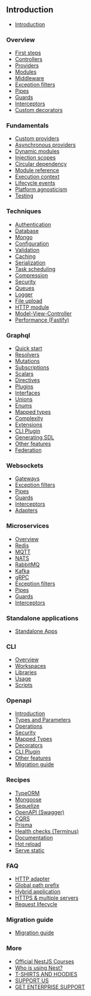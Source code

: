 ## Introduction

 - <a href="https://docs.nestjs.com/">Introduction</a>

### Overview  <!-- OV -->
 - <a href="https://docs.nestjs.com/first-steps">First steps</a>
 - <a href="https://docs.nestjs.com/controllers">Controllers</a>
 - <a href="https://docs.nestjs.com/providers">Providers</a>
 - <a href="https://docs.nestjs.com/modules">Modules</a>
 - <a href="https://docs.nestjs.com/middleware">Middleware</a>
 - <a href="https://docs.nestjs.com/exception-filters">Exception filters</a>
 - <a href="https://docs.nestjs.com/pipes">Pipes</a>
 - <a href="https://docs.nestjs.com/guards">Guards</a>
 - <a href="https://docs.nestjs.com/interceptors">Interceptors</a>
 - <a href="https://docs.nestjs.com/custom-decorators">Custom decorators</a>

### Fundamentals  <!-- FD -->
 - <a href="https://docs.nestjs.com/fundamentals/custom-providers">Custom providers</a>
 - <a href="https://docs.nestjs.com/fundamentals/async-providers">Asynchronous providers</a>
 - <a href="https://docs.nestjs.com/fundamentals/dynamic-modules">Dynamic modules</a>
 - <a href="https://docs.nestjs.com/fundamentals/injection-scopes">Injection scopes</a>
 - <a href="https://docs.nestjs.com/fundamentals/circular-dependency">Circular dependency</a>
 - <a href="https://docs.nestjs.com/fundamentals/module-ref">Module reference</a>
 - <a href="https://docs.nestjs.com/fundamentals/execution-context">Execution context</a>
 - <a href="https://docs.nestjs.com/fundamentals/lifecycle-events">Lifecycle events</a>
 - <a href="https://docs.nestjs.com/fundamentals/platform-agnosticism">Platform agnosticism</a>
 - <a href="https://docs.nestjs.com/fundamentals/testing">Testing</a>

### Techniques  <!-- TK -->
 - <a href="https://docs.nestjs.com/techniques/authentication">Authentication</a>
 - <a href="https://docs.nestjs.com/techniques/database">Database</a>
 - <a href="https://docs.nestjs.com/techniques/mongodb">Mongo</a>
 - <a href="https://docs.nestjs.com/techniques/configuration">Configuration</a>
 - <a href="https://docs.nestjs.com/techniques/validation">Validation</a>
 - <a href="https://docs.nestjs.com/techniques/caching">Caching</a>
 - <a href="https://docs.nestjs.com/techniques/serialization">Serialization</a>
 - <a href="https://docs.nestjs.com/techniques/task-scheduling">Task scheduling</a>
 - <a href="https://docs.nestjs.com/techniques/compression">Compression</a>
 - <a href="https://docs.nestjs.com/techniques/security">Security</a>
 - <a href="https://docs.nestjs.com/techniques/queues">Queues</a>
 - <a href="https://docs.nestjs.com/techniques/logger">Logger</a>
 - <a href="https://docs.nestjs.com/techniques/file-upload">File upload</a>
 - <a href="https://docs.nestjs.com/techniques/http-module">HTTP module</a>
 - <a href="https://docs.nestjs.com/techniques/mvc">Model-View-Controller</a>
 - <a href="https://docs.nestjs.com/techniques/performance">Performance (Fastify)</a>

### Graphql  <!-- QL -->
 - <a href="https://docs.nestjs.com/graphql/quick-start">Quick start</a>
 - <a href="https://docs.nestjs.com/graphql/resolvers">Resolvers</a>
 - <a href="https://docs.nestjs.com/graphql/mutations">Mutations</a>
 - <a href="https://docs.nestjs.com/graphql/subscriptions">Subscriptions</a>
 - <a href="https://docs.nestjs.com/graphql/scalars">Scalars</a>
 - <a href="https://docs.nestjs.com/graphql/directives">Directives</a>
 - <a href="https://docs.nestjs.com/graphql/plugins">Plugins</a>
 - <a href="https://docs.nestjs.com/graphql/interfaces">Interfaces</a>
 - <a href="https://docs.nestjs.com/graphql/unions">Unions</a>
 - <a href="https://docs.nestjs.com/graphql/enums">Enums</a>
 - <a href="https://docs.nestjs.com/graphql/mapped-types">Mapped types</a>
 - <a href="https://docs.nestjs.com/graphql/complexity">Complexity</a>
 - <a href="https://docs.nestjs.com/graphql/extensions">Extensions</a>
 - <a href="https://docs.nestjs.com/graphql/cli-plugin">CLI Plugin</a>
 - <a href="https://docs.nestjs.com/graphql/generating-sdl">Generating SDL</a>
 - <a href="https://docs.nestjs.com/graphql/other-features">Other features</a>
 - <a href="https://docs.nestjs.com/graphql/federation">Federation</a>

### Websockets  <!-- WS -->
 - <a href="https://docs.nestjs.com/websockets/gateways">Gateways</a>
 - <a href="https://docs.nestjs.com/websockets/exception-filters">Exception filters</a>
 - <a href="https://docs.nestjs.com/websockets/pipes">Pipes</a>
 - <a href="https://docs.nestjs.com/websockets/guards">Guards</a>
 - <a href="https://docs.nestjs.com/websockets/interceptors">Interceptors</a>
 - <a href="https://docs.nestjs.com/websockets/adapter">Adapters</a>

### Microservices  <!-- MS -->
 - <a href="https://docs.nestjs.com/microservices/basics">Overview</a>
 - <a href="https://docs.nestjs.com/microservices/redis">Redis</a>
 - <a href="https://docs.nestjs.com/microservices/mqtt">MQTT</a>
 - <a href="https://docs.nestjs.com/microservices/nats">NATS</a>
 - <a href="https://docs.nestjs.com/microservices/rabbitmq">RabbitMQ</a>
 - <a href="https://docs.nestjs.com/microservices/kafka">Kafka</a>
 - <a href="https://docs.nestjs.com/microservices/grpc">gRPC</a>
 - <a href="https://docs.nestjs.com/microservices/exception-filters">Exception filters</a>
 - <a href="https://docs.nestjs.com/microservices/pipes">Pipes</a>
 - <a href="https://docs.nestjs.com/microservices/guards">Guards</a>
 - <a href="https://docs.nestjs.com/microservices/interceptors">Interceptors</a>

### Standalone applications <!-- SA -->

 - <a href="https://docs.nestjs.com/standalone-applications">Standalone Apps</a>

### CLI  <!-- CLI -->
 - <a href="https://docs.nestjs.com/cli/overview">Overview</a>
 - <a href="https://docs.nestjs.com/cli/monorepo">Workspaces</a>
 - <a href="https://docs.nestjs.com/cli/libraries">Libraries</a>
 - <a href="https://docs.nestjs.com/cli/usages">Usage</a>
 - <a href="https://docs.nestjs.com/cli/scripts">Scripts</a>

### Openapi  <!-- OAPI -->
 - <a href="https://docs.nestjs.com/openapi/introduction">Introduction</a>
 - <a href="https://docs.nestjs.com/openapi/types-and-parameters">Types and Parameters</a>
 - <a href="https://docs.nestjs.com/openapi/operations">Operations</a>
 - <a href="https://docs.nestjs.com/openapi/security">Security</a>
 - <a href="https://docs.nestjs.com/openapi/mapped-types">Mapped Types</a>
 - <a href="https://docs.nestjs.com/openapi/decorators">Decorators</a>
 - <a href="https://docs.nestjs.com/openapi/cli-plugin">CLI Plugin</a>
 - <a href="https://docs.nestjs.com/openapi/other-features">Other features</a>
 - <a href="https://docs.nestjs.com/openapi/migration-guide">Migration guide</a>

### Recipes  <!-- RC -->
 - <a href="https://docs.nestjs.com/recipes/sql-typeorm">TypeORM</a>
 - <a href="https://docs.nestjs.com/recipes/mongodb">Mongoose</a>
 - <a href="https://docs.nestjs.com/recipes/sql-sequelize">Sequelize</a>
 - <a href="https://docs.nestjs.com/recipes/swagger"> OpenAPI (Swagger)</a>
 - <a href="https://docs.nestjs.com/recipes/cqrs">CQRS</a>
 - <a href="https://docs.nestjs.com/recipes/prisma">Prisma</a>
 - <a href="https://docs.nestjs.com/recipes/terminus">Health checks (Terminus)</a>
 - <a href="https://docs.nestjs.com/recipes/documentation">Documentation</a>
 - <a href="https://docs.nestjs.com/recipes/hot-reload">Hot reload</a>
 - <a href="https://docs.nestjs.com/recipes/serve-static">Serve static</a>

### FAQ  <!-- FAQ -->
 - <a href="https://docs.nestjs.com/faq/http-adapter">HTTP adapter</a>
 - <a href="https://docs.nestjs.com/faq/global-prefix">Global path prefix</a>
 - <a href="https://docs.nestjs.com/faq/hybrid-application">Hybrid application</a>
 - <a href="https://docs.nestjs.com/faq/multiple-servers">HTTPS &amp; multiple servers</a>
 - <a href="https://docs.nestjs.com/faq/request-lifecycle">Request lifecycle</a>

### Migration guide <!-- MG -->
 - <a href="https://docs.nestjs.com/migration-guide"> Migration guide </a>

### More  <!-- MR -->
 - <a href="https://courses.nestjs.com/"> Official NestJS Courses</a>
 - <a href="https://docs.nestjs.com/discover/companies"> Who is using Nest?</a>
 - <a href="https://nestjs.threadless.com/"> T-SHIRTS AND HOODIES</a>
 - <a href="https://docs.nestjs.com/support"> SUPPORT US</a>
 - <a href="https://enterprise.nestjs.com/"> GET ENTERPRISE SUPPORT</a>

<!-- OV -->
<!-- FD -->
<!-- TK -->
<!-- QL -->
<!-- WS -->
<!-- MS -->
<!-- SA -->
<!-- CLI -->
<!-- OAPI -->
<!-- RC -->
<!-- FAQ -->
<!-- MG -->
<!-- MR -->



 <!--
 <a href="HHHHHHHH"><img src="https://nestjs.com/img/logo-small.svg" id="DDDDDDDDDDDDDD" width="20" alt="Nest Logo" /></a>
 -->


<!--


> Click the logo to get redirected to the official docs <a href="https://docs.nestjs.com/"><img src="https://nestjs.com/img/logo-small.svg" width="25" alt="Nest Logo" /></a>


------

-->
